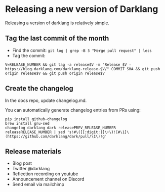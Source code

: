 # Releasing a new version of Darklang

Releasing a version of darklang is relatively simple.

## Tag the last commit of the month

- Find the commit: `git log | grep -B 5 "Merge pull request" | less`
- Tag the commit:

```
V=RELEASE_NUMBER && git tag -a release$V -m "Release $V - https://blog.darklang.com/darklang-release-$V/" COMMIT_SHA && git push origin release$V && git push origin release$V
```

## Create the changelog

In the docs repo, update changelog.md.

You can automatically generate changelog entries from PRs using:

```
pip install github-changelog
brew install gnu-sed
changelog darklang dark releasePREV_RELEASE_NUMBER releaseRELEASE_NUMBER | sed 's!#\([[:digit:]]\+\)![#\1]\(https://github.com/darklang/dark/pull/\1\)!g'
```

## Release materials

- Blog post
- Twitter @darklang
- Reflection recording on youtube
- Announcement channel on Discord
- Send email via mailchimp
